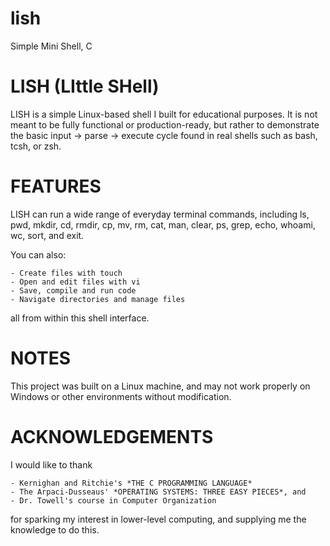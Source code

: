 # lish
Simple Mini Shell, C

# LISH (LIttle SHell)
LISH is a simple Linux-based shell I built for educational purposes.
It is not meant to be fully functional or production-ready, but rather
to demonstrate the basic input -> parse -> execute cycle found in real
shells such as bash, tcsh, or zsh.

# FEATURES
LISH can run a wide range of everyday terminal commands, including
ls, pwd, mkdir, cd, rmdir, cp, mv, rm, cat, man, clear, ps, grep,
echo, whoami, wc, sort, and exit.

You can also:

    - Create files with touch
    - Open and edit files with vi
    - Save, compile and run code
    - Navigate directories and manage files
    
all from within this shell interface.

# NOTES
This project was built on a Linux machine, and may not work properly
on Windows or other environments without modification.

# ACKNOWLEDGEMENTS
I would like to thank

    - Kernighan and Ritchie's *THE C PROGRAMMING LANGUAGE*
    - The Arpaci-Dusseaus' *OPERATING SYSTEMS: THREE EASY PIECES*, and
    - Dr. Towell's course in Computer Organization
    
for sparking my interest in lower-level computing, and supplying me
the knowledge to do this.
